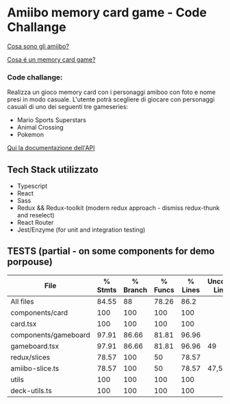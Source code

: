 # Amiibo memory card game - Code Challange 
[Cosa sono gli amiibo?](https://it.wikipedia.org/wiki/Amiibo)

[Cosa é un memory card game?](https://www.youtube.com/watch?v=2x6AGMnePQE&ab_channel=Rani%27sToysandGames)

### Code challange:
Realizza un gioco memory card con i personaggi amiboo con foto e nome presi in modo casuale. L'utente potrà scegliere di giocare con personaggi casuali di uno dei seguenti tre gameseries:

- Mario Sports Superstars
- Animal Crossing
- Pokemon

[Qui la documentazione dell'API](https://amiiboapi.com/docs/)


## Tech Stack utilizzato
- Typescript 
- React 
- Sass 
- Redux && Redux-toolkit (modern redux approach - dismiss redux-thunk and reselect)
- React Router 
- Jest/Enzyme (for unit and integration testing)


## TESTS (partial - on some components for demo porpouse)


File                  | % Stmts | % Branch | % Funcs | % Lines | Uncovered Line #s 
----------------------|---------|----------|---------|---------|-------------------
All files             |   84.55 |       88 |   78.26 |    86.2 |                   
 components/card      |     100 |      100 |     100 |     100 |                   
  card.tsx            |     100 |      100 |     100 |     100 |                   
 components/gameboard |   97.91 |    86.66 |   81.81 |   96.96 |                   
  gameboard.tsx       |   97.91 |    86.66 |   81.81 |   96.96 | 49                
 redux/slices         |   78.57 |      100 |      50 |   78.57 |                   
  amiibo-slice.ts     |   78.57 |      100 |      50 |   78.57 | 47,50-51          
 utils                |     100 |      100 |     100 |     100 |                   
  deck-utils.ts       |     100 |      100 |     100 |     100 |                   
